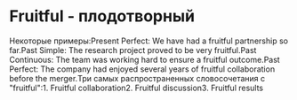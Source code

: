 # Fruitful - плодотворный




Некоторые примеры:Present Perfect: We have had a fruitful partnership so far.Past Simple: The research project proved to be very fruitful.Past Continuous: The team was working hard to ensure a fruitful outcome.Past Perfect: The company had enjoyed several years of fruitful collaboration before the merger.Три самых распространенных словосочетания с "fruitful":1. Fruitful collaboration2. Fruitful discussion3. Fruitful results